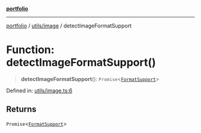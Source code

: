 [**portfolio**](../../../README.md)

***

[portfolio](../../../modules.md) / [utils/image](../README.md) / detectImageFormatSupport

# Function: detectImageFormatSupport()

> **detectImageFormatSupport**(): `Promise`\<[`FormatSupport`](../interfaces/FormatSupport.md)\>

Defined in: [utils/image.ts:6](https://github.com/tnorlund/Portfolio/blob/a750bca6c51f8640ad147eb0dab501741d427e7e/portfolio/utils/image.ts#L6)

## Returns

`Promise`\<[`FormatSupport`](../interfaces/FormatSupport.md)\>
